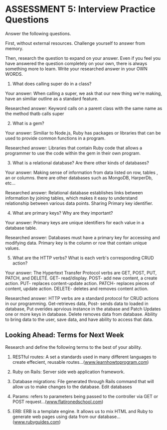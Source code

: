 # ASSESSMENT 5: Interview Practice Questions

Answer the following questions.

First, without external resources. Challenge yourself to answer from memory.

Then, research the question to expand on your answer. Even if you feel you have answered the question completely on your own, there is always something more to learn. Write your researched answer in your OWN WORDS.

1. What does calling super do in a class?

Your answer: When calling a super, we ask that our new thing we're making, have an similiar outline as a standard feature.

Researched answer: Keyword calls on a parent class with the same name as the method thatb calls super

2. What is a gem? 

Your answer: Similiar to Node.js, Ruby has packages or libraries that can be used to provide common functions in a program.

Researched answer: Libraries that contain Ruby code that allows a programmer to use the code within the gem in their own program.

3. What is a relational database? Are there other kinds of databases?

Your answer: Making sense of information from data listed on row, tables , an or columns. there are other databases such as MongoDB, HarperDb, etc...

Researched answer: Relational database establishes links between information by joining tables, which makes it easy to understand relationship between various data points. Sharing Primary key identifier.

4. What are primary keys? Why are they important?

Your answer: Primary keys are unique identifiers for each value in a database table.

Researched answer: Databases must have a primary key for accessing and modifying data. Primary key is the column or row that contain unique values.

5. What are the HTTP verbs? What is each verb's corresponding CRUD action?

Your answer: The Hypertext Transfer Protocol verbs are GET, POST, PUT, PATCH, and DELETE. GET- read/display. POST- add new content, a create action. PUT- replaces content-update action. PATCH- replaces pieces of content, update action. DELETE- deletes and removes content action.

Researched answer: HTTP verbs are a standard protocol for CRUD actions in our programming. Get-retrieves data, Post- sends data to loaded in database, Put overides aprvious instance in the atabase and Patch Updates one or more keys in database. Delete removes data from database.
 Ability to bring data to the user, save data, and have ability to access that data.

## Looking Ahead: Terms for Next Week

Research and define the following terms to the best of your ability.

1. RESTful routes: A set a standards used in many different languages to create effecient, reusable routes...(www.learnhowtoprogram.com)

2. Ruby on Rails: Server side web application framework.

3. Database migrations: File generated through Rails command that will allow us to make changes to the database. Edit databases

4. Params: refers to parameters being passed to the controller via GET or POST request...(www.flatironedschool.com)

5. ERB: ERB is a template engine. It allows us to mix HTML and Ruby to generate web pages using data from our database...(www.rubyguides.com)
